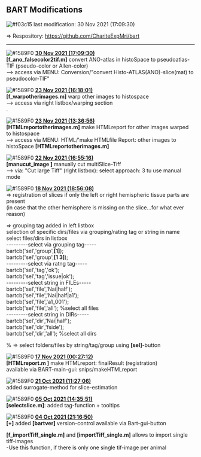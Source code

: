 ## **BART Modifications**
 ![#f03c15](https://via.placeholder.com/15/f03c15/000000?text=+) last modification:   30 Nov 2021 (17:09:30)  
    
 &#8658; Respository: <a href= "https://github.com/ChariteExpMri/bart">https://github.com/ChariteExpMri/bart</a>  
    
    
    
------------------  
  ![#1589F0](https://via.placeholder.com/15/1589F0/000000?text=+)   <ins>**30 Nov 2021 (17:09:30)**</ins>  
   __[f_ano_falsecolor2tif.m]__ convert ANO-atlas in histoSpace to pseudoatlas-TIF (pseudo-color or Allen-color)  
  --> access via MENU: Conversion/"convert Histo-ATLAS(ANO)-slice(mat) to pseudocolor-TIF"  
<!---->
  ![#1589F0](https://via.placeholder.com/15/1589F0/000000?text=+)   <ins>**23 Nov 2021 (16:18:01)**</ins>  
   __[f_warpotherimages.m]__ warp other images to histospace  
  --> access via right listbox/warping section  
  .  
    
<!---->
  ![#1589F0](https://via.placeholder.com/15/1589F0/000000?text=+)   <ins>**23 Nov 2021 (13:36:56)**</ins>  
   __[HTMLreportotherimages.m]__  make HTMLreport for other images warped to histospace   
  --> access via MENU: HTML/'make HTMLfile Report:  other images to histoSpace __[HTMLreportotherimages.m]__  
    
<!---->
  ![#1589F0](https://via.placeholder.com/15/1589F0/000000?text=+)   <ins>**22 Nov 2021 (16:55:16)**</ins>  
    __[manucut_image ]__ manually cut multiSlice-Tiff    
  --> via: "Cut large Tiff" (right listbox): select approach: 3 tu use manual mode  
    
<!---->
  ![#1589F0](https://via.placeholder.com/15/1589F0/000000?text=+)   <ins>**18 Nov 2021 (18:56:08)**</ins>  
   &#8658;  registration of slices if only the left or right hemispheric tissue parts are present  
  (in case that the other hemisphere is missing on the slice...for what ever reason)    
    
   &#8658; grouping tag added in left listbox  
  selection of specific dirs/files via grouping/rating tag or string in name   
  select files/dirs in listbox  
  ---------select via grouping tag-----  
  bartcb('sel','group',__[1]__);  
  bartcb('sel','group',__[1 3]__);  
  ---------select via  ratng tag-----  
  bartcb('sel','tag','ok');  
  bartcb('sel','tag','issue|ok');  
  ---------select string in FILEs-----  
  bartcb('sel','file','Nai|half');  
  bartcb('sel','file','Nai|half|a1');  
  bartcb('sel','file','a1_001');  
  bartcb('sel','file','all');  %select all files  
  ---------select string in DIRs-----  
  bartcb('sel','dir','Nai|half');  
  bartcb('sel','dir','fside');  
  bartcb('sel','dir','all'); %select all dirs  
    
  %  &#8658;  select folders/files by string/tag/group using __[sel]__-button  
    
<!---->
  ![#1589F0](https://via.placeholder.com/15/1589F0/000000?text=+)   <ins>**17 Nov 2021 (00:27:12)**</ins>  
   __[HTMLreport.m ]__   make HTMLreport: finalResult (registration)  
  available via BART-main-gui: snips/makeHTMLreport  
    
<!---->
  ![#1589F0](https://via.placeholder.com/15/1589F0/000000?text=+)   <ins>**21 Oct 2021 (11:27:06)**</ins>  
  added surrogate-method for slice-estimation  
    
    
<!---->
  ![#1589F0](https://via.placeholder.com/15/1589F0/000000?text=+)   <ins>**05 Oct 2021 (14:35:51)**</ins>  
  __[selectslice.m]__: added tag-function + tooltips  
    
    
<!---->
  ![#1589F0](https://via.placeholder.com/15/1589F0/000000?text=+)   <ins>**04 Oct 2021 (21:16:50)**</ins>  
  __[+]__ added __[bartver]__ version-control available via Bart-gui-button  
    
   __[f_importTiff_single.m]__ and __[importTiff_single.m]__  allows to import single tiff-images  
  -Use this function, if there is only one single tif-image per animal  
    
<!---->
